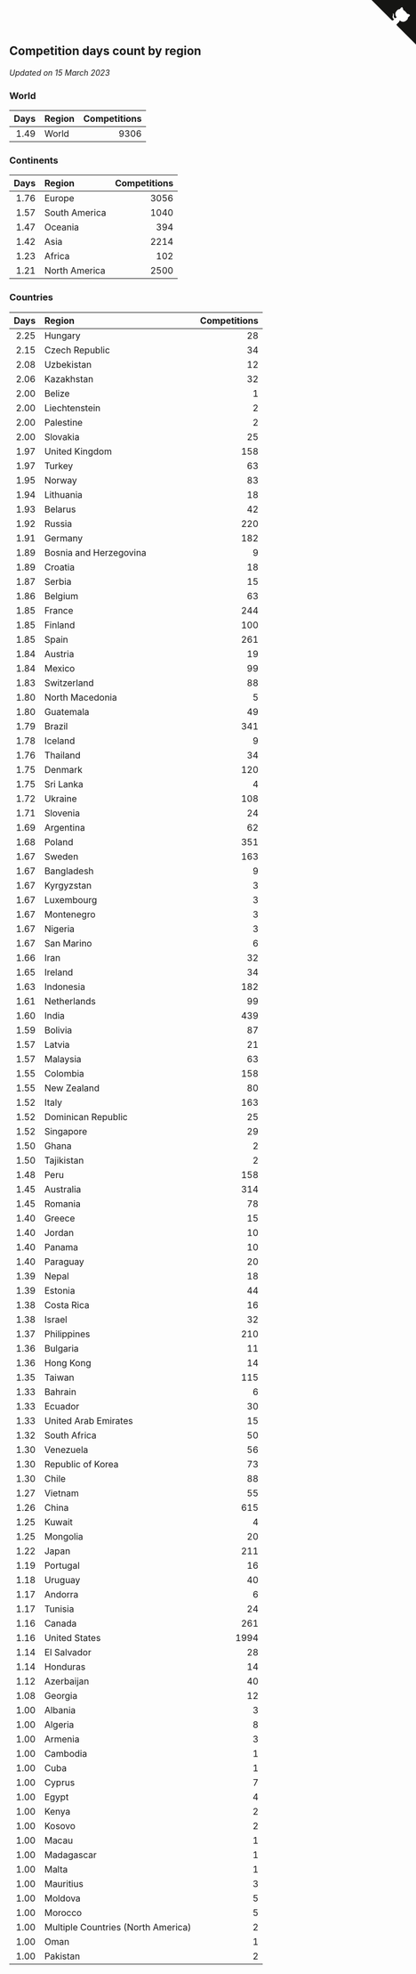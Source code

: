 ## Competition days count by region

*Updated on 15 March 2023*


### World

| Days | Region | Competitions |
| ---: | :--- | ---: |
| 1.49 | World | 9306 |

### Continents

| Days | Region | Competitions |
| ---: | :--- | ---: |
| 1.76 | Europe | 3056 |
| 1.57 | South America | 1040 |
| 1.47 | Oceania | 394 |
| 1.42 | Asia | 2214 |
| 1.23 | Africa | 102 |
| 1.21 | North America | 2500 |

### Countries

| Days | Region | Competitions |
| ---: | :--- | ---: |
| 2.25 | Hungary | 28 |
| 2.15 | Czech Republic | 34 |
| 2.08 | Uzbekistan | 12 |
| 2.06 | Kazakhstan | 32 |
| 2.00 | Belize | 1 |
| 2.00 | Liechtenstein | 2 |
| 2.00 | Palestine | 2 |
| 2.00 | Slovakia | 25 |
| 1.97 | United Kingdom | 158 |
| 1.97 | Turkey | 63 |
| 1.95 | Norway | 83 |
| 1.94 | Lithuania | 18 |
| 1.93 | Belarus | 42 |
| 1.92 | Russia | 220 |
| 1.91 | Germany | 182 |
| 1.89 | Bosnia and Herzegovina | 9 |
| 1.89 | Croatia | 18 |
| 1.87 | Serbia | 15 |
| 1.86 | Belgium | 63 |
| 1.85 | France | 244 |
| 1.85 | Finland | 100 |
| 1.85 | Spain | 261 |
| 1.84 | Austria | 19 |
| 1.84 | Mexico | 99 |
| 1.83 | Switzerland | 88 |
| 1.80 | North Macedonia | 5 |
| 1.80 | Guatemala | 49 |
| 1.79 | Brazil | 341 |
| 1.78 | Iceland | 9 |
| 1.76 | Thailand | 34 |
| 1.75 | Denmark | 120 |
| 1.75 | Sri Lanka | 4 |
| 1.72 | Ukraine | 108 |
| 1.71 | Slovenia | 24 |
| 1.69 | Argentina | 62 |
| 1.68 | Poland | 351 |
| 1.67 | Sweden | 163 |
| 1.67 | Bangladesh | 9 |
| 1.67 | Kyrgyzstan | 3 |
| 1.67 | Luxembourg | 3 |
| 1.67 | Montenegro | 3 |
| 1.67 | Nigeria | 3 |
| 1.67 | San Marino | 6 |
| 1.66 | Iran | 32 |
| 1.65 | Ireland | 34 |
| 1.63 | Indonesia | 182 |
| 1.61 | Netherlands | 99 |
| 1.60 | India | 439 |
| 1.59 | Bolivia | 87 |
| 1.57 | Latvia | 21 |
| 1.57 | Malaysia | 63 |
| 1.55 | Colombia | 158 |
| 1.55 | New Zealand | 80 |
| 1.52 | Italy | 163 |
| 1.52 | Dominican Republic | 25 |
| 1.52 | Singapore | 29 |
| 1.50 | Ghana | 2 |
| 1.50 | Tajikistan | 2 |
| 1.48 | Peru | 158 |
| 1.45 | Australia | 314 |
| 1.45 | Romania | 78 |
| 1.40 | Greece | 15 |
| 1.40 | Jordan | 10 |
| 1.40 | Panama | 10 |
| 1.40 | Paraguay | 20 |
| 1.39 | Nepal | 18 |
| 1.39 | Estonia | 44 |
| 1.38 | Costa Rica | 16 |
| 1.38 | Israel | 32 |
| 1.37 | Philippines | 210 |
| 1.36 | Bulgaria | 11 |
| 1.36 | Hong Kong | 14 |
| 1.35 | Taiwan | 115 |
| 1.33 | Bahrain | 6 |
| 1.33 | Ecuador | 30 |
| 1.33 | United Arab Emirates | 15 |
| 1.32 | South Africa | 50 |
| 1.30 | Venezuela | 56 |
| 1.30 | Republic of Korea | 73 |
| 1.30 | Chile | 88 |
| 1.27 | Vietnam | 55 |
| 1.26 | China | 615 |
| 1.25 | Kuwait | 4 |
| 1.25 | Mongolia | 20 |
| 1.22 | Japan | 211 |
| 1.19 | Portugal | 16 |
| 1.18 | Uruguay | 40 |
| 1.17 | Andorra | 6 |
| 1.17 | Tunisia | 24 |
| 1.16 | Canada | 261 |
| 1.16 | United States | 1994 |
| 1.14 | El Salvador | 28 |
| 1.14 | Honduras | 14 |
| 1.12 | Azerbaijan | 40 |
| 1.08 | Georgia | 12 |
| 1.00 | Albania | 3 |
| 1.00 | Algeria | 8 |
| 1.00 | Armenia | 3 |
| 1.00 | Cambodia | 1 |
| 1.00 | Cuba | 1 |
| 1.00 | Cyprus | 7 |
| 1.00 | Egypt | 4 |
| 1.00 | Kenya | 2 |
| 1.00 | Kosovo | 2 |
| 1.00 | Macau | 1 |
| 1.00 | Madagascar | 1 |
| 1.00 | Malta | 1 |
| 1.00 | Mauritius | 3 |
| 1.00 | Moldova | 5 |
| 1.00 | Morocco | 5 |
| 1.00 | Multiple Countries (North America) | 2 |
| 1.00 | Oman | 1 |
| 1.00 | Pakistan | 2 |


<a href="https://github.com/JustinTimeCuber/wca_statistics" class="github-corner" aria-label="View source on Github"><svg width="80" height="80" viewBox="0 0 250 250" style="fill:#151513; color:#fff; position: absolute; top: 0; border: 0; right: 0;" aria-hidden="true"><path d="M0,0 L115,115 L130,115 L142,142 L250,250 L250,0 Z"></path><path d="M128.3,109.0 C113.8,99.7 119.0,89.6 119.0,89.6 C122.0,82.7 120.5,78.6 120.5,78.6 C119.2,72.0 123.4,76.3 123.4,76.3 C127.3,80.9 125.5,87.3 125.5,87.3 C122.9,97.6 130.6,101.9 134.4,103.2" fill="currentColor" style="transform-origin: 130px 106px;" class="octo-arm"></path><path d="M115.0,115.0 C114.9,115.1 118.7,116.5 119.8,115.4 L133.7,101.6 C136.9,99.2 139.9,98.4 142.2,98.6 C133.8,88.0 127.5,74.4 143.8,58.0 C148.5,53.4 154.0,51.2 159.7,51.0 C160.3,49.4 163.2,43.6 171.4,40.1 C171.4,40.1 176.1,42.5 178.8,56.2 C183.1,58.6 187.2,61.8 190.9,65.4 C194.5,69.0 197.7,73.2 200.1,77.6 C213.8,80.2 216.3,84.9 216.3,84.9 C212.7,93.1 206.9,96.0 205.4,96.6 C205.1,102.4 203.0,107.8 198.3,112.5 C181.9,128.9 168.3,122.5 157.7,114.1 C157.9,116.9 156.7,120.9 152.7,124.9 L141.0,136.5 C139.8,137.7 141.6,141.9 141.8,141.8 Z" fill="currentColor" class="octo-body"></path></svg></a><style>.github-corner:hover .octo-arm{animation:octocat-wave 560ms ease-in-out}@keyframes octocat-wave{0%,100%{transform:rotate(0)}20%,60%{transform:rotate(-25deg)}40%,80%{transform:rotate(10deg)}}@media (max-width:500px){.github-corner:hover .octo-arm{animation:none}.github-corner .octo-arm{animation:octocat-wave 560ms ease-in-out}}</style>
